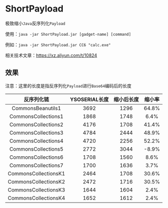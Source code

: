 # ShortPayload

极致缩小`Java`反序列化`Payload`

使用：`java -jar ShortPayload.jar [gadget-name] [command]`

例如：`java -jar ShortPayload.jar CC6 "calc.exe"`

相关技术文章：https://xz.aliyun.com/t/10824

## 效果

注意：这里的长度是指反序列化`Payload`进行`Base64`编码后的长度

|        反序列化链         | YSOSERIAL长度 | 缩小后长度 |  缩小率  |
|:--------------------:|:-----------:|:-----:|:-----:|
|  CommonsBeanutils1   |    3692     | 1296  | 64.8% |
| CommonsCollections1  |    1868     | 1748  | 6.4%  |
| CommonsCollections2  |    4176     | 1708  | 41.4% |
| CommonsCollections3  |    4784     | 2444  | 48.9% |
| CommonsCollections4  |    4720     | 2256  | 52.2% |
| CommonsCollections5  |    2772     | 3044  | -8.9% |
| CommonsCollections6  |    1708     | 1560  | 8.6%  |
| CommonsCollections7  |    1700     | 1636  | 3.7%  |
| CommonsCollectionsK1 |    2464     | 1708  | 30.6% |
| CommonsCollectionsK2 |    2472     | 1716  | 30.5% |
| CommonsCollectionsK3 |    1644     | 1604  | 2.4%  |
| CommonsCollectionsK4 |    1652     | 1612  | 2.4%  |


